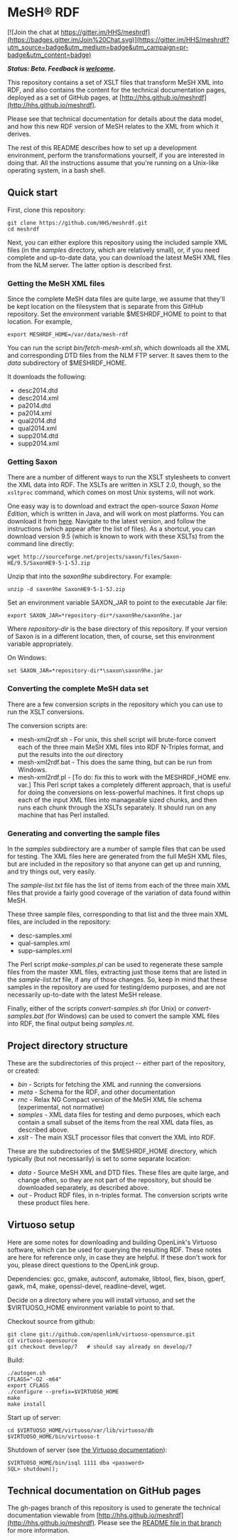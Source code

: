 # MeSH® RDF

[![Join the chat at https://gitter.im/HHS/meshrdf](https://badges.gitter.im/Join%20Chat.svg)](https://gitter.im/HHS/meshrdf?utm_source=badge&utm_medium=badge&utm_campaign=pr-badge&utm_content=badge)

***Status:  Beta.  Feedback is [welcome](https://github.com/HHS/meshrdf/issues).***

This repository contains a set of XSLT files that transform MeSH XML into RDF, and also contains
the content for the technical documentation pages, deployed as a set of GitHub pages, at
[http://hhs.github.io/meshrdf](http://hhs.github.io/meshrdf).

Please see that technical documentation for details about the data model, and how this new
RDF version of MeSH relates to the XML from which it derives.

The rest of this README describes how to set up a development environment, perform the
transformations yourself, if you are interested in doing that.  All the instructions assume
that you're running on a Unix-like operating system, in a bash shell.

## Quick start

First, clone this repository:

    git clone https://github.com/HHS/meshrdf.git
    cd meshrdf

Next, you can either explore this repository using the included sample XML files (in the
*samples* directory, which are
relatively small), or, if you need complete and up-to-date data, you can download the latest
MeSH XML files from the NLM server.  The latter option is described first.

### Getting the MeSH XML files

Since the complete MeSH data files are quite large, we assume that they'll be kept
location on the filesystem that is separate from this GitHub repository.  Set the environment variable
$MESHRDF_HOME to point to that location.  For example,

    export MESHRDF_HOME=/var/data/mesh-rdf

You can run the script *bin/fetch-mesh-xml.sh*, which downloads all the XML and corresponding
DTD files from the NLM FTP server.  It saves them to the *data* subdirectory of $MESHRDF_HOME.

It downloads the following:

* desc2014.dtd
* desc2014.xml
* pa2014.dtd
* pa2014.xml
* qual2014.dtd
* qual2014.xml
* supp2014.dtd
* supp2014.xml


### Getting Saxon

There are a number of different ways to run the XSLT stylesheets to convert the XML data
into RDF.  The XSLTs are written in XSLT 2.0, though, so the `xsltproc` command, which
comes on most Unix systems, will not work.

One easy way is to download and extract the open-source *Saxon Home Edition*, which
is written in Java, and will work on most platforms. You can download
it from [here](http://sourceforge.net/projects/saxon/files/Saxon-HE/).  Navigate to the latest version,
and follow the instructions (which appear after the list of files). As a shortcut, you can
download version 9.5 (which is known to work with these XSLTs) from the command line directly:

    wget http://sourceforge.net/projects/saxon/files/Saxon-HE/9.5/SaxonHE9-5-1-5J.zip

Unzip that into the *saxon9he* subdirectory.  For example:

    unzip -d saxon9he SaxonHE9-5-1-5J.zip

Set an environment variable SAXON_JAR to point to the executable Jar file:

    export SAXON_JAR=*repository-dir*/saxon9he/saxon9he.jar

Where *repository-dir* is the base directory of this repository.
If your version of Saxon is in a different location, then, of course, set this environment variable
appropriately.

On Windows:

    set SAXON_JAR=*repository-dir*\saxon\saxon9he.jar


### Converting the complete MeSH data set

There are a few conversion scripts in the repository which you can use to run the
XSLT conversions.

The conversion scripts are:

* mesh-xml2rdf.sh - For unix, this shell script will brute-force convert each of the three
  main MeSH XML files into RDF N-Triples format, and put the results into the *out* directory
* mesh-xml2rdf.bat - This does the same thing, but can be run from Windows.
* mesh-xml2rdf.pl - [To do: fix this to work with the MESHRDF_HOME env. var.]
  This Perl script takes a completely different approach, that is useful
  for doing the conversions on less-powerful machines.  It first chops up each of the
  input XML files into manageable sized chunks, and then runs each chunk through the
  XSLTs separately.  It should run on any machine that has Perl installed.


### Generating and converting the sample files

In the *samples* subdirectory are a number of sample files that can be used for testing.
The XML files here are generated from the full MeSH XML files, but are included in the
repository so that anyone can get up and running, and try things out, very easily.

The *sample-list.txt* file has the list of items from each of the three main XML
files that provide a fairly good coverage of the variation of data found within MeSH.

These three sample files, corresponding to that list and the three main XML files,
are included in the repository:

* desc-samples.xml
* qual-samples.xml
* supp-samples.xml

The Perl script *make-samples.pl* can be used to regenerate these sample files from the
master XML files, extracting just those items that are listed in the *sample-list.txt*
file, if any of those changes.  So, keep in mind that these samples in the repository are
used for testing/demo purposes, and are not necessarily up-to-date with the latest MeSH
release.

Finally, either of the scripts *convert-samples.sh* (for Unix) or *convert-samples.bat*
(for Windows) can be used to convert the sample XML files into RDF, the final output
being *samples.nt*.


## Project directory structure

These are the subdirectories of this project -- either part of the repository, or created:

* *bin* - Scripts for fetching the XML and running the conversions
* *meta* - Schema for the RDF, and other documentation
* *rnc* - Relax NG Compact version of the MeSH XML file schema (experimental, not normative)
* *samples* - XML data files for testing and demo purposes, which each contain a small subset
  of the items from the real XML data files, as described above.
* *xslt* - The main XSLT processor files that convert the XML into RDF.

These are the subdirectories of the $MESHRDF_HOME directory, which typically (but not necessarily)
is set to some separate location:

* *data* - Source MeSH XML and DTD files. These files are quite large, and change often,
  so they are not part of the repository, but should be downloaded separately, as described above.
* *out* - Product RDF files, in n-triples format.  The conversion scripts write these product
  files here.


## Virtuoso setup

Here are some notes for downloading and building OpenLink's Virtuoso software, which can be
used for querying the resulting RDF.  These notes are here for reference only, in case they
are helpful.  If these don't work for you, please direct questions to the OpenLink group.

Dependencies: gcc, gmake, autoconf, automake, libtool, flex, bison, gperf, gawk, m4, make, openssl-devel, readline-devel, wget.

Decide on a directory where you will install virtuoso, and set the $VIRTUOSO_HOME environment variable to point to that.

Checkout source from github:

    git clone git://github.com/openlink/virtuoso-opensource.git
    cd virtuoso-opensource
    git checkout develop/7   # should say already on develop/7

Build:

    ./autogen.sh
    CFLAGS="-O2 -m64"
    export CFLAGS
    ./configure --prefix=$VIRTUOSO_HOME
    make
    make install

Start up of server:

    cd $VIRTUOSO_HOME/virtuoso/var/lib/virtuoso/db
    $VIRTUOSO_HOME/bin/virtuoso-t

Shutdown of server (see [the Virtuoso
documentation](http://data-gov.tw.rpi.edu/wiki/How_to_install_virtuoso_sparql_endpoint#Manual_Shutdown)):

    $VIRTUOSO_HOME/bin/isql 1111 dba <password>
    SQL> shutdown();

## Technical documentation on GitHub pages

The gh-pages branch of this repository is used to generate the technical documentation
viewable from [http://hhs.github.io/meshrdf](http://hhs.github.io/meshrdf).  Please see the
[README file in that branch](../gh-pages/README.md) for more information.

